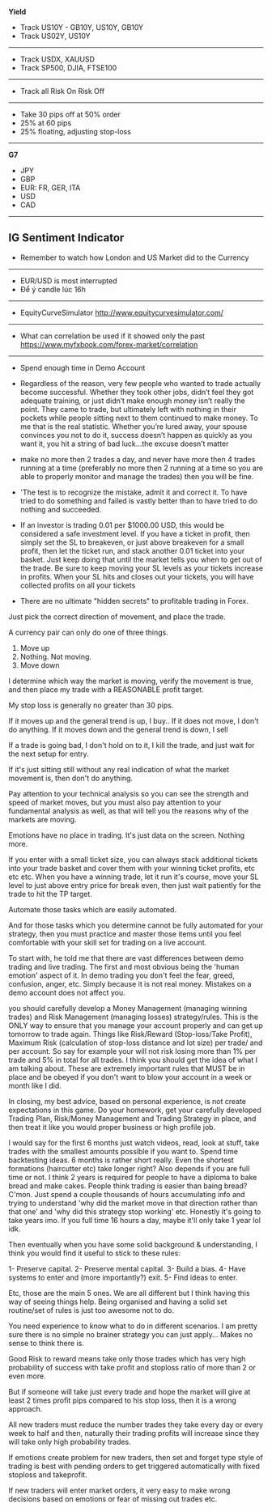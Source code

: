**Yield**
* Track US10Y - GB10Y, US10Y, GB10Y
* Track US02Y, US10Y
---
* Track USDX, XAUUSD
* Track SP500, DJIA, FTSE100
---
* Track all Risk On Risk Off
---
* Take 30 pips off at 50% order
* 25% at 60 pips 
* 25% floating, adjusting stop-loss
---
**G7**
- JPY
- GBP
- EUR: FR, GER, ITA
- USD
- CAD
---
**IG Sentiment Indicator**
---
* Remember to watch how London and US Market did to the Currency
---
* EUR/USD is most interrupted
* Để ý candle lúc 16h
---
* EquityCurveSimulator
http://www.equitycurvesimulator.com/
---
* What can correlation be used if it showed only the past
https://www.myfxbook.com/forex-market/correlation
---
* Spend enough time in Demo Account
* Regardless of the reason, very few people who wanted to trade actually become successful. Whether they took other jobs, didn’t feel they got adequate training, or just didn’t make enough money isn’t really the point. They came to trade, but ultimately left with nothing in their pockets while people sitting next to them continued to make money. To me that is the real statistic. Whether you’re lured away, your spouse convinces you not to do it, success doesn’t happen as quickly as you want it, you hit a string of bad luck…the excuse doesn’t matter 
* make no more then 2 trades a day, and never have more then 4 trades running at a time (preferably no more then 2 running at a time so you are able to properly monitor and manage the trades) then you will be fine.
* 'The test is to recognize the mistake, admit it and correct it. To have tried to do something and failed is vastly better than to have tried to do nothing and succeeded.

* If an investor is trading 0.01 per $1000.00 USD, this would be considered a safe investment level.
If you have a ticket in profit, then simply set the SL to breakeven, or just above breakeven for a small profit, then let
the ticket run, and stack another 0.01 ticket into your basket. 
Just keep doing that until the market tells you when to get out of the trade.
Be sure to keep moving your SL levels as your tickets increase in profits.
When your SL hits and closes out your tickets, you will have collected profits on all your tickets

* There are no ultimate "hidden secrets" to profitable trading in Forex.

Just pick the correct direction of movement, and place the trade.

A currency pair can only do one of three things.

1) Move up
2) Nothing. Not moving.
3) Move down

I determine which way the market is moving, verify the movement is true, and then place my trade with a REASONABLE profit target.

My stop loss is generally no greater than 30 pips.

If it moves up and the general trend is up, I buy..
If it does not move, I don't do anything.
If it moves down and the general trend is down, I sell

If a trade is going bad, I don't hold on to it, I kill the trade, and just wait for the next setup for entry. 

If it's just sitting still without any real indication of what the market movement is, then don't do anything.

Pay attention to your technical analysis so you can see the strength and speed of market moves, but you must also pay attention to your fundamental analysis as well, as that will tell you the reasons why of the markets are moving.

Emotions have no place in trading. It's just data on the screen. Nothing more.

If you enter with a small ticket size, you can always stack additional tickets into your trade basket and cover them with your winning ticket profits, etc etc etc.
When you have a winning trade, let it run it's course, move your SL level to just above entry price for break even, then just wait patiently for the trade to hit the TP target.

Automate those tasks which are easily automated.

And for those tasks which you determine cannot be fully automated for your strategy, then you must practice and master those items until you feel comfortable with your skill set for trading on a live account.

To start with, he told me that there are vast differences between demo trading and live trading. The first and most obvious being the 'human emotion' aspect of it. In demo trading you don't feel the fear, greed, confusion, anger, etc. Simply because it is not real money. Mistakes on a demo account does not affect you.

you should carefully develop a Money Management (managing winning trades) and Risk Management (managing losses) strategy/rules. This is the ONLY way to ensure that you manage your account properly and can get up tomorrow to trade again. Things like Risk/Reward (Stop-loss/Take Profit), Maximum Risk (calculation of stop-loss distance and lot size) per trade/ and per account. So say for example your will not risk losing more than 1% per trade and 5% in total for all trades. I think you should get the idea of what I am talking about. These are extremely important rules that MUST be in place and be obeyed if you don't want to blow your account in a week or month like I did.

In closing, my best advice, based on personal experience, is not create expectations in this game. Do your homework, get your carefully developed Trading Plan, Risk/Money Management and Trading Strategy in place, and then treat it like you would proper business or high profile job.


I would say for the first 6 months just watch videos, read, look at stuff, take trades with the smallest amounts possible if you want to.
Spend time backtesting ideas. 6 months is rather short really. Even the shortest formations (haircutter etc) take longer right?
Also depends if you are full time or not. I think 2 years is required for people to have a diploma to bake bread and make cakes.
People think trading is easier than baing bread? C'mon.
Just spend a couple thousands of hours accumulating info and trying to understand 'why did the market move in that direction rather than that one' and 'why did this strategy stop working' etc.
Honestly it's going to take years imo. If you full time 16 hours a day, maybe it'll only take 1 year lol idk.

Then eventually when you have some solid background & understanding, I think you would find it useful to stick to these rules:

1- Preserve capital.
2- Preserve mental capital.
3- Build a bias.
4- Have systems to enter and (more importantly?) exit.
5- Find ideas to enter.

Etc, those are the main 5 ones. We are all different but I think having this way of seeing things help. Being organised and having a solid set routine/set of rules is just too awesome not to do.

You need experience to know what to do in different scenarios.
I am pretty sure there is no simple no brainer strategy you can just apply... Makes no sense to think there is.

Good Risk to reward means take only those trades which has very high probability of success with take profit and stoploss ratio of more than 2 or even more.

But if someone will take just every trade and hope the market will give at least 2 times profit pips compared to his stop loss, then it is a wrong approach.

All new traders must reduce the number trades they take every day or every week to half and then, naturally their trading profits will increase since they will take only high probability trades.

If emotions create problem for new traders, then set and forget type style of trading is best with pending orders to get triggered automatically with fixed stoploss and takeprofit.

If new traders will enter market orders, it very easy to make wrong decisions based on emotions or fear of missing out trades etc.
